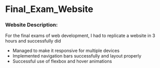 # Final_Exam_Website
<h3>Website Description:</h3>
<p>For the final exams of web development, I had to replicate a website in 3 hours and successfully did</p>
<ul>
  <li>Managed to make it responsive for multiple devices</li>
  <li>Implemented navigation bars successfully and layout properly</li>
  <li>Successful use of flexbox and hover animations</li>
</ul>

